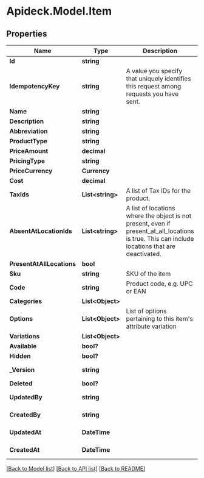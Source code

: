 # Apideck.Model.Item

## Properties

Name | Type | Description | Notes
------------ | ------------- | ------------- | -------------
**Id** | **string** |  | [optional] 
**IdempotencyKey** | **string** | A value you specify that uniquely identifies this request among requests you have sent. | [optional] 
**Name** | **string** |  | 
**Description** | **string** |  | [optional] 
**Abbreviation** | **string** |  | [optional] 
**ProductType** | **string** |  | [optional] 
**PriceAmount** | **decimal** |  | [optional] 
**PricingType** | **string** |  | [optional] 
**PriceCurrency** | **Currency** |  | [optional] 
**Cost** | **decimal** |  | [optional] 
**TaxIds** | **List&lt;string&gt;** | A list of Tax IDs for the product. | [optional] 
**AbsentAtLocationIds** | **List&lt;string&gt;** | A list of locations where the object is not present, even if present_at_all_locations is true. This can include locations that are deactivated. | [optional] 
**PresentAtAllLocations** | **bool** |  | [optional] 
**Sku** | **string** | SKU of the item | [optional] 
**Code** | **string** | Product code, e.g. UPC or EAN | [optional] 
**Categories** | **List&lt;Object&gt;** |  | [optional] 
**Options** | **List&lt;Object&gt;** | List of options pertaining to this item&#39;s attribute variation | [optional] 
**Variations** | **List&lt;Object&gt;** |  | [optional] 
**Available** | **bool?** |  | [optional] 
**Hidden** | **bool?** |  | [optional] 
**_Version** | **string** |  | [optional] [readonly] 
**Deleted** | **bool?** |  | [optional] 
**UpdatedBy** | **string** |  | [optional] [readonly] 
**CreatedBy** | **string** |  | [optional] [readonly] 
**UpdatedAt** | **DateTime** |  | [optional] [readonly] 
**CreatedAt** | **DateTime** |  | [optional] [readonly] 

[[Back to Model list]](../README.md#documentation-for-models) [[Back to API list]](../README.md#documentation-for-api-endpoints) [[Back to README]](../README.md)

